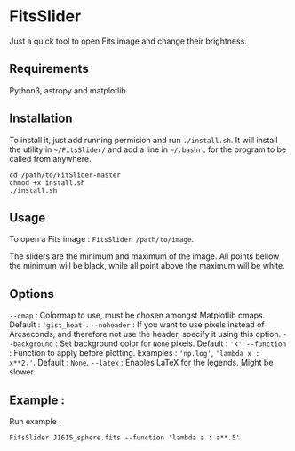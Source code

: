 # FitsSlider
Just a quick tool to open Fits image and change their brightness.

## Requirements

Python3, astropy and matplotlib.

## Installation

To install it, just add running permision and run `./install.sh`. It will install the utility in `~/FitsSlider/` and add a line in `~/.bashrc` for the program to be called from anywhere.

```
cd /path/to/FitSlider-master
chmod +x install.sh
./install.sh
```

## Usage

To open a Fits image : `FitsSlider /path/to/image`.

The sliders are the minimum and maximum of the image. All points bellow the minimum will be black, while all point above the maximum will be white.

## Options

`--cmap` : Colormap to use, must be chosen amongst Matplotlib cmaps. Default : `'gist_heat'`.
`--noheader` : If you want to use pixels instead of Arcseconds, and therefore not use the header, specify it using this option.
`--background` : Set background color for `None` pixels. Default : `'k'`.
`--function` : Function to apply before plotting. Examples : `'np.log'`, `'lambda x : x**2.'`. Default : `None`.
`--latex` : Enables LaTeX for the legends. Might be slower.

## Example :
Run example :

```
FitsSlider J1615_sphere.fits --function 'lambda a : a**.5'
```

